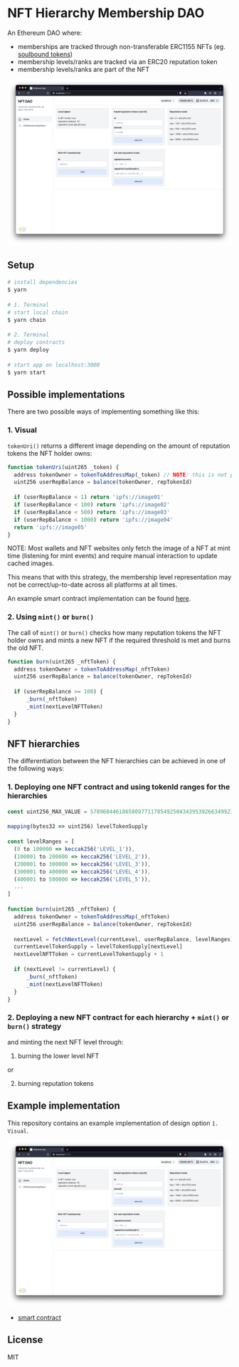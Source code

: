 # NFT Hierarchy Membership DAO

An Ethereum DAO where:
* memberships are tracked through non-transferable ERC1155 NFTs (eg. [soulbound tokens](https://vitalik.ca/general/2022/01/26/soulbound.html))
* membership levels/ranks are tracked via an ERC20 reputation token
* membership levels/ranks are part of the NFT

![nft_hierarchy_membership dao_screenshot_01](./packages/react-app/public/nft_hierarchy_membership_dao_screenshot_01.png?raw=true 'Minimal_DAO_01')

## Setup

```bash
# install dependencies
$ yarn

# 1. Terminal
# start local chain
$ yarn chain

# 2. Terminal
# deploy contracts
$ yarn deploy

# start app on localhost:3000
$ yarn start
```

## Possible implementations

There are two possible ways of implementing something like this:

### 1. Visual

`tokenUri()` returns a different image depending on the amount of reputation tokens the NFT holder owns:

```javascript
function tokenUri(uint265 _token) {
  address tokenOwner = tokenToAddressMap(_token) // NOTE: this is not part of the erc1155 standard -> needs to be implemented
  uint256 userRepBalance = balance(tokenOwner, repTokenId)

  if (userRepBalance < 1) return 'ipfs://image01'
  if (userRepBalance < 100) return 'ipfs://image02'
  if (userRepBalance < 500) return 'ipfs://image03'
  if (userRepBalance < 1000) return 'ipfs://image04'
  return 'ipfs://image05'
}
```

NOTE: Most wallets and NFT websites only fetch the image of a NFT at mint time (listening for mint events) and require manual interaction to update cached images.

This means that with this strategy, the membership level representation may not be correct/up-to-date across all platforms at all times.

An example smart contract implementation can be found [here](./packages/hardhat/contracts/DAOMembershipToken.sol).

### 2. Using `mint()` or `burn()`

The call of `mint()` or `burn()` checks how many reputation tokens the NFT holder owns and mints a new NFT if the required threshold is met and burns the old NFT.

```javascript
function burn(uint265 _nftToken) {
  address tokenOwner = tokenToAddressMap(_nftToken)
  uint256 userRepBalance = balance(tokenOwner, repTokenId)

  if (userRepBalance >= 100) {
      _burn(_nftToken)
      _mint(nextLevelNFTToken)
  }
}
```

## NFT hierarchies

The differentiation between the NFT hierarchies can be achieved in one of the following ways:

### 1. Deploying one NFT contract and using tokenId ranges for the hierarchies

```javascript
const uint256_MAX_VALUE = 57896044618658097711785492504343953926634992332820282019728792003956564819967

mapping(bytes32 => uint256) levelTokenSupply

const levelRanges = [
  (0 to 100000 => keccak256('LEVEL_1')),
  (100001 to 200000 => keccak256('LEVEL_2')),
  (200001 to 300000 => keccak256('LEVEL_3')),
  (300001 to 400000 => keccak256('LEVEL_4')),
  (400001 to 500000 => keccak256('LEVEL_5')),
  ...
]

function burn(uint265 _nftToken) {
  address tokenOwner = tokenToAddressMap(_nftToken)
  uint256 userRepBalance = balance(tokenOwner, repTokenId)

  nextLevel = fetchNextLevel(currentLevel, userRepBalance, levelRanges)
  currentLevelTokenSupply = levelTokenSupply[nextLevel]
  nextLevelNFTToken = currentLevelTokenSupply + 1

  if (nextLevel != currentLevel) {
      _burn(_nftToken)
      _mint(nextLevelNFTToken)
  }
}
```

### 2. Deploying a new NFT contract for each hierarchy + `mint()` or `burn()` strategy

and minting the next NFT level through:
  1. burning the lower level NFT

  or

  2. burning reputation tokens

## Example implementation

This repository contains an example implementation of design option `1. Visual`.

![nft_hierarchy_membership dao_screenshot_01](./packages/react-app/public/nft_hierarchy_membership_dao_screenshot_01.png?raw=true 'Minimal_DAO_01')

* [smart contract](./packages/hardhat/contracts/DAOMembershipToken.sol)

## License

MIT
